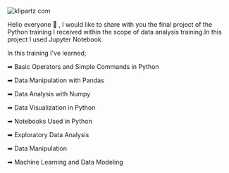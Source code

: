 
![klipartz com](https://github.com/user-attachments/assets/fa5e6fc4-7406-4818-9d25-356115ce0d1f)



Hello everyone 👋 , I would like to share with you the final project of the Python training I received within the scope of data analysis training.In this project I used Jupyter Notebook.

In this training I've learned;

➡ Basic Operators and Simple Commands in Python

➡ Data Manipulation with Pandas

➡ Data Analysis with Numpy

➡ Data Visualization in Python

➡ Notebooks Used in Python

➡ Exploratory Data Analysis

➡ Data Manipulation

➡ Machine Learning and Data Modeling
